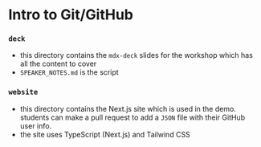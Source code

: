 # Intro to Git/GitHub

### `deck`

- this directory contains the `mdx-deck` slides for the workshop which has all the content to cover
- `SPEAKER_NOTES.md` is the script

### `website`

- this directory contains the Next.js site which is used in the demo. students can make a pull request to add a `JSON` file with their GitHub user info.
- the site uses TypeScript (Next.js) and Tailwind CSS
